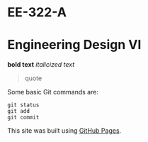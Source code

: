 # EE-322-A

# Engineering Design VI

**bold text**
*italicized text*

> quote

Some basic Git commands are:
```
git status
git add
git commit
```

This site was built using [GitHub Pages](https://pages.github.com/).
